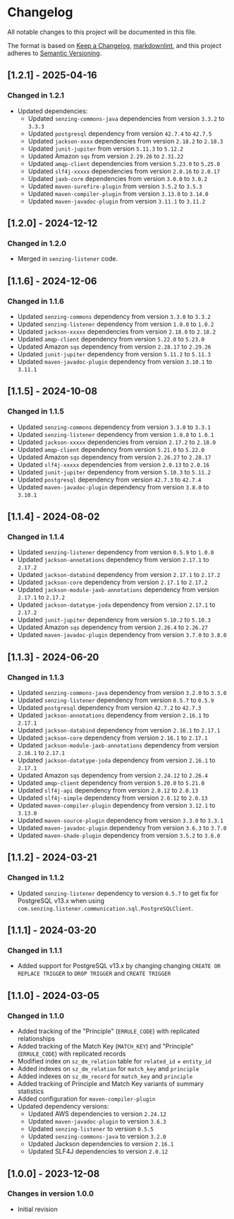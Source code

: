 # Changelog

All notable changes to this project will be documented in this file.

The format is based on [Keep a Changelog](https://keepachangelog.com/en/1.0.0/),
[markdownlint](https://dlaa.me/markdownlint/),
and this project adheres to [Semantic Versioning](https://semver.org/spec/v2.0.0.html).

## [1.2.1] - 2025-04-16

### Changed in 1.2.1

- Updated dependencies:
  - Updated `senzing-commons-java` dependencies from version `3.3.2` to `3.3.3`
  - Updated `postgresql` dependency from version `42.7.4` to `42.7.5`
  - Updated `jackson-xxxx` dependencies from version `2.18.2` to `2.18.3`
  - Updated `junit-jupiter` from version `5.11.3` to `5.12.2`
  - Updated Amazon `sqs` from version `2.29.26` to `2.31.22`
  - Updated `amqp-client` dependencies from version `5.23.0` to `5.25.0`
  - Updated `slf4j-xxxxx` dependencies from version `2.0.16` to `2.0.17`
  - Updated `jaxb-core` dependencies from version `3.0.0` to `3.0.2`
  - Updated `maven-surefire-plugin` from version `3.5.2` to `3.5.3`
  - Updated `maven-compiler-plugin` from version `3.13.0` to `3.14.0`
  - Updated `maven-javadoc-plugin` from version `3.11.1` to `3.11.2`

## [1.2.0] - 2024-12-12

### Changed in 1.2.0

- Merged in `senzing-listener` code.

## [1.1.6] - 2024-12-06

### Changed in 1.1.6

- Updated `senzing-commons` dependency from version `3.3.0` to `3.3.2`
- Updated `senzing-listener` dependency from version `1.0.0` to `1.0.2`
- Updated `jackson-xxxxx` dependencies from version `2.18.0` to `2.18.2`
- Updated `amqp-client` dependency from version `5.22.0` to `5.23.0`
- Updated Amazon `sqs` dependency from version `2.28.17` to `2.29.26`
- Updated `junit-jupiter` dependency from version `5.11.2` to `5.11.3`
- Updated `maven-javadoc-plugin` dependency from version `3.10.1` to `3.11.1`

## [1.1.5] - 2024-10-08

### Changed in 1.1.5

- Updated `senzing-commons` dependency from version `3.3.0` to `3.3.1`
- Updated `senzing-listener` dependency from version `1.0.0` to `1.0.1`
- Updated `jackson-xxxxx` dependencies from version `2.17.2` to `2.18.0`
- Updated `amqp-client` dependency from version `5.21.0` to `5.22.0`
- Updated Amazon `sqs` dependency from version `2.26.27` to `2.28.17`
- Updated `slf4j-xxxxx` dependencies from version `2.0.13` to `2.0.16`
- Updated `junit-jupiter` dependency from version `5.10.3` to `5.11.2`
- Updated `postgresql` dependency from version `42.7.3` to `42.7.4`
- Updated `maven-javadoc-plugin` dependency from version `3.8.0` to `3.10.1`

## [1.1.4] - 2024-08-02

### Changed in 1.1.4

- Updated `senzing-listener` dependency from version `0.5.9` to `1.0.0`
- Updated `jackson-annotations` dependency from version `2.17.1` to `2.17.2`
- Updated `jackson-databind` dependency from version `2.17.1` to `2.17.2`
- Updated `jackson-core` dependency from version `2.17.1` to `2.17.2`
- Updated `jackson-module-jaxb-annotations` dependency from version `2.17.1` to `2.17.2`
- Updated `jackson-datatype-joda` dependency from version `2.17.1` to `2.17.2`
- Updated `junit-jupiter` dependency from version `5.10.2` to `5.10.3`
- Updated Amazon `sqs` dependency from version `2.26.4` to `2.26.27`
- Updated `maven-javadoc-plugin` dependency from version `3.7.0` to `3.8.0`

## [1.1.3] - 2024-06-20

### Changed in 1.1.3

- Updated `senzing-commons-java` dependency from version `3.2.0` to `3.3.0`
- Updated `senzing-listener` dependency from version `0.5.7` to `0.5.9`
- Updated `postgresql` dependency from version `42.7.2` to `42.7.3`
- Updated `jackson-annotations` dependency from version `2.16.1` to `2.17.1`
- Updated `jackson-databind` dependency from version `2.16.1` to `2.17.1`
- Updated `jackson-core` dependency from version `2.16.1` to `2.17.1`
- Updated `jackson-module-jaxb-annotations` dependency from version `2.16.1` to `2.17.1`
- Updated `jackson-datatype-joda` dependency from version `2.16.1` to `2.17.1`
- Updated Amazon `sqs` dependency from version `2.24.12` to `2.26.4`
- Updated `amqp-client` dependency from version `5.20.0` to `5.21.0`
- Updated `slf4j-api` dependency from version `2.0.12` to `2.0.13`
- Updated `slf4j-simple` dependency from version `2.0.12` to `2.0.13`
- Updated `maven-compiler-plugin` dependency from version `3.12.1` to `3.13.0`
- Updated `maven-source-plugin` dependency from version `3.3.0` to `3.3.1`
- Updated `maven-javadoc-plugin` dependency from version `3.6.3` to `3.7.0`
- Updated `maven-shade-plugin` dependency from version `3.5.2` to `3.6.0`

## [1.1.2] - 2024-03-21

### Changed in 1.1.2

- Updated `senzing-listener` dependency to version `0.5.7` to get fix for PostgreSQL v13.x
  when using `com.senzing.listener.communication.sql.PostgreSQLClient`.

## [1.1.1] - 2024-03-20

### Changed in 1.1.1

- Added support for PostgreSQL v13.x by changing changing `CREATE OR REPLACE TRIGGER`
  to `DROP TRIGGER` and `CREATE TRIGGER`

## [1.1.0] - 2024-03-05

### Changed in 1.1.0

- Added tracking of the "Principle" (`ERRULE_CODE`) with replicated relationships
- Added tracking of the Match Key (`MATCH_KEY`) and "Principle" (`ERRULE_CODE`)
  with replicated records
- Modified index on `sz_dm_relation` table for `related_id` + `entity_id`
- Added indexes on `sz_dm_relation` for `match_key` and `principle`
- Added indexes on `sz_dm_record` for `match_key` and `principle`
- Added tracking of Principle and Match Key variants of summary statistics
- Added configuration for `maven-compiler-plugin`
- Updated dependency versions:
  - Updated AWS dependencies to version `2.24.12`
  - Updated `maven-javadoc-plugin` to version `3.6.3`
  - Updated `senzing-listener` to version `0.5.5`
  - Updated `senzing-commons-java` to version `3.2.0`
  - Updated Jackson dependencies to version `2.16.1`
  - Updated SLF4J dependencies to version `2.0.12`

## [1.0.0] - 2023-12-08

### Changes in version 1.0.0

- Initial revision
